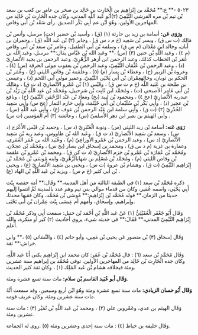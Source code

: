 ٥٠٢٣ -** ع:** مُحَمَّد بن إِبْرَاهِيم بن الْحَارِث بن خَالِد بن صخر بن عامر بن كعب بن سعد بْن تيم بْن مره القرشي التَّيْمِيّ (٢)أَبُو عَبد اللَّه المدني، وكان جده الْحَارِث بْن خَالِد من المهاجرين الأولين، وهُوَ ابْن عم أَبِي بَكْر الصديق. رأى سَعْد بْن أَبي وقاص.

**ورَوَى عَن:** أسامة بن زيد بن حارثة (١) (ق) ، وأسيد بْن حضير (خت) مرسل، وأنس بْن مَالِك (ت س ق) ، وبسر بْن سَعِيد (خ م د س ق) ، وجابر (٢) بْن عَبد اللَّه (ق) ، وحمران بن أبان، وخالد ابن مَعْدَان (م س ق) ، وسلمة بْن أَبي الطفيل، وعامر بْن سعد بْن أَبي وقاص (م ٤) ، وعَبد اللَّهِ بْن حنين (٣) (س) ،** وعَبد الله بْن عَبَّاس يقال:** مرسل، وعَبد الله بن عُمَر بْن الخطاب كذلك، وعبد الرحمن ابن أزهر الزُّهْرِيّ، وعبد الرحمن بن بجيد الأَنْصارِيّ (د) ، وعبد الرحمن بْن عُثْمَان التَّيْمِيّ، وعبد الرحمن بْن يعقوب مولى الحرقة (س) (٤) ، وعروة بْن الزبير (خ) ، وعطاء بْن يسار (م) (٥) ، وعلقمة بْن وقاص الليثي (ع) ، وعُمَر بْن الحكم بن ثوبان، وخالهعِمْران بْن أَبي يَحْيَى التَّيْمِيّ، وعمير مولى آبي اللحم (د) ، وعيسى بن طلحة بن عُبَيد اللَّه (خ م ت س ق) ، وقَيْس (١) بْن عَمْرو الأَنْصارِيّ (د ت ق) ، ومَالِك بْن أَبي عَامِر الأصبحي (ت) ، ومُحَمَّد ابن ثَابِت بْن شرحبيل، ومُحَمَّد بْن عَبد اللَّهِ بْن زَيْد بْن عبدربه الأَنْصارِيّ (عخ ٤) ، ومحمود بْن لبيد (بخ) ومعاذ بْن عَبْد الرَّحْمَنِ التَّيْمِيّ (خ) ، ونافع بْن عجير (د) ، وأَبِي بَكْر بْن سُلَيْمان بْن أَبي خَيْثَمَة، وأَبِي حازم التمار (عخ س) وأَبِي سَعِيد الخُدْرِيّ (٢) (ت ق) ، وأَبِي سلمة ابن عَبْد الرحمن بْن عوف (ع) ، وأَبِي عَبد اللَّهِ (س) ، وأبي الهيثم بن نصر ابن دهر الأَسلميّ (س) ، وعائشة (٣) أم المؤمنين (ت س) .

**رَوَى عَنه:** أسامة بْن زيد الليثي (س) ، وتوبة الْعَنْبَرِيّ (د س) ، وحميد بْن قَيْس الأَعْرَج (د س) ، وسعد بْن سَعِيد الأَنْصارِيّ (د ت ق) ، وعَبد الله بْن طاووس، وعبد ربه بْن سَعِيد الأَنْصارِيّ (د س) ، وعبد الرحمن بْن عَمْرو الأَوزاعِيّ (م) ، وعُبَيد الله بن عُمَر العُمَري، وعمارة بن غزية (م د س ق) ، ومحمد بن إسحاق ابن يسار (بخ س) ، ومُحَمَّد بْن عجلان، ومُحَمَّد بْن عُمَارَة بْن عَمْرو بْن حزم الأَنْصارِيّ (د ت كن ق) ، ومحمد بْن عَمْرو بْن علقمة بْن وقاص الليثي (م) ، ومُحَمَّد بْن مُسْلِم بن شهابالزُّهْرِيّ، وابنه مُوسَى بْن مُحَمَّد بْن إِبْرَاهِيم التَّيْمِيّ (ت ق) ، وهشام بْن عروة (ت س) ، ويحيى بن سَعِيد الأَنْصارِيّ (ع) ، ويحيى بْن أَبي كثير (خ م س) ، ويزيد بْن عَبد اللَّهِ بْن الهاد (ع) .

ذكره مُحَمَّد بْن سعد (١) في الطبقة الثالثة من أهل المدينة،** وَقَال:** أمه حفصة بِنْت أَبِي يَحْيَى، واسمه عُمَير، وكان من قدماء موالي بني تيم وهم عدد بالمدينة ثُمَّ انتموا إليهم حديثا من الزمان،** فولد مُحَمَّد بْن إِبْرَاهِيم:** مُوسَى بْن مُحَمَّد، وكان فقيها محدثا، وإبراهيم، وإسحاق، وأمهم أم عِيسَى بِنْت عِمْران بْن أَبي يَحْيَى.

وَقَال أَبُو جَعْفَر الْعُقَيْلِيُّ (١) عَنْ عَبد اللَّهِ بْنِ أَحْمَد بْن حنبل: سمعت أَبِي وذكر مُحَمَّد بْن إِبْرَاهِيم التَّيْمِيّ المدني،** فَقَالَ:** في حديثه شيء، يروي أحاديث (٢) كير أو منكرة، والله أعلم.

وَقَال إسحاق (٣) بْن منصور عَن يحيى بْن مَعِين، وأبو حاتم (٤) ، والنَّسَائي (٥) ،** وابن خراش:** ثقة.

وَقَال مُحَمَّد بْن سعد (٦) : قال مُحَمَّد بْن عُمَر: كان محمد ابن إِبْرَاهِيم يكنى أَبَا عَبد اللَّهِ، وكان جده الْحَارِث بْن خَالِد من المهاجرين الأولين. توفي مُحَمَّد بن إبراهيم سنة عشرين ومئة فيخلافه هشام بْن عَبد المَلِك (١) ، وكان ثقة كثير الحديث.

**وَقَال أبو عُبَيد القاسم بْن سلام:** مات سنة تسع عشرة ومئة.

**وَقَال أَبُو حسان الزيادي:** مات سنة تسع عشرة ومئة وهُوَ ابْن أربع وسبعين، وقد سمعت أَنَّهُ مات سنة عشرين ومئة، وكان عريف قومه.

وَقَال الهيثم بن عدي، وعَمْروبن علي (٢) ، ومحمد بْن عَبد اللَّهِ بْن نُمَيْر (٣) : مات سنة عشرين ومئة.

وَقَال خليفة بن خياط (٤) : مات سنة إحدى وعشرين ومئة (٥) .روى له الجماعة.